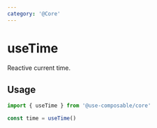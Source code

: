 ```yaml
---
category: '@Core'
---
```


# useTime

Reactive current time.

## Usage

```ts
import { useTime } from '@use-composable/core'

const time = useTime()
```
